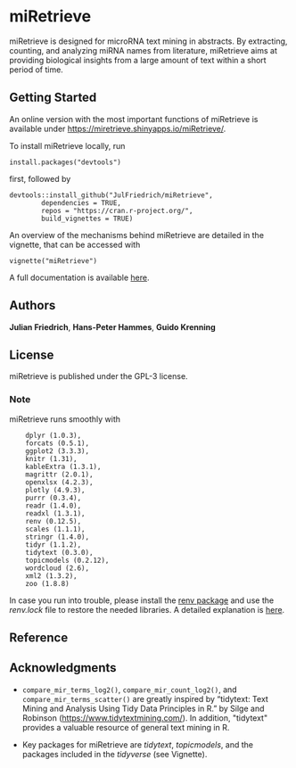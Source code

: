 # miRetrieve

miRetrieve is designed for microRNA text mining in abstracts. 
By extracting, counting, and analyzing miRNA names from literature, miRetrieve 
aims at providing biological insights from a large amount of text within a short 
period of time.

## Getting Started

An online version with the most important functions of miRetrieve is available 
under https://miretrieve.shinyapps.io/miRetrieve/.

To install miRetrieve locally, run

```
install.packages("devtools")
```

first, followed by

```
devtools::install_github("JulFriedrich/miRetrieve",
        dependencies = TRUE,
        repos = "https://cran.r-project.org/",
        build_vignettes = TRUE)
```

An overview of the mechanisms behind miRetrieve are detailed in the
vignette, that can be accessed with
```
vignette("miRetrieve")
```

A full documentation is available [here](miRetrieve_1.1.0.pdf).

## Authors

**Julian Friedrich**, **Hans-Peter Hammes**, **Guido Krenning**

## License

miRetrieve is published under the GPL-3 license.

### Note

miRetrieve runs smoothly with

```
    dplyr (1.0.3),
    forcats (0.5.1),
    ggplot2 (3.3.3),
    knitr (1.31),
    kableExtra (1.3.1),
    magrittr (2.0.1),
    openxlsx (4.2.3),
    plotly (4.9.3),
    purrr (0.3.4),
    readr (1.4.0),
    readxl (1.3.1),
    renv (0.12.5),
    scales (1.1.1),
    stringr (1.4.0),
    tidyr (1.1.2),
    tidytext (0.3.0),
    topicmodels (0.2.12),
    wordcloud (2.6),
    xml2 (1.3.2),
    zoo (1.8.8)
```
In case you run into trouble, please install the 
[renv package](https://rstudio.github.io/renv/articles/renv.html) and use 
the *renv.lock* file to restore the needed libraries. A detailed explanation is
[here](https://rstudio.github.io/renv/articles/renv.html).

## Reference

## Acknowledgments

* `compare_mir_terms_log2()`, `compare_mir_count_log2()`, and 
`compare_mir_terms_scatter()` are greatly inspired by 
“tidytext: Text Mining and Analysis Using Tidy Data Principles in R.” by
Silge and Robinson (https://www.tidytextmining.com/). In addition, "tidytext"
provides a valuable resource of general text mining in R.

* Key packages for miRetrieve are *tidytext*, *topicmodels*, 
and the packages included in the *tidyverse* (see Vignette).
